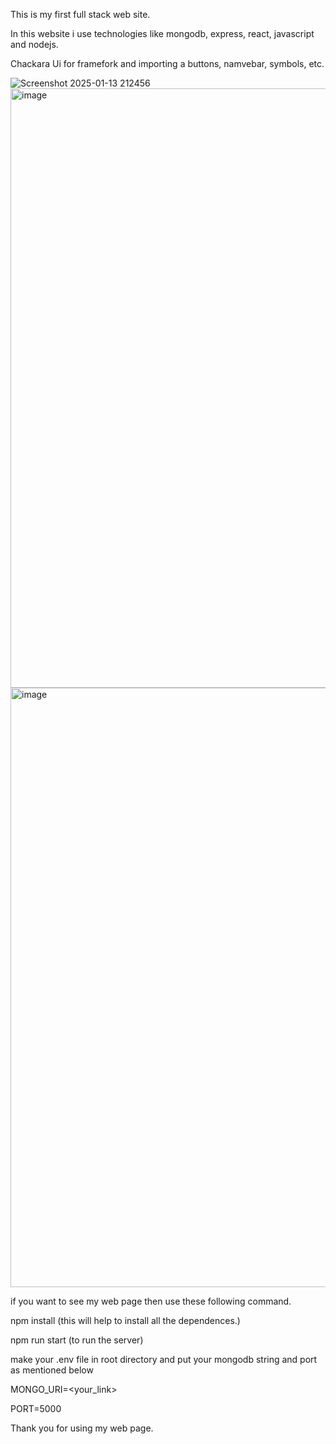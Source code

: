 This is my first full stack web site.

In this website i use technologies like mongodb, express, react, javascript and nodejs.

Chackara Ui for framefork and importing a buttons, namvebar, symbols, etc.

![Screenshot 2025-01-13 212456](https://github.com/user-attachments/assets/1066fd72-d156-4a83-b4f7-daba006fdee2)
<img width="959" alt="image" src="https://github.com/user-attachments/assets/b74a7359-ef89-4fd9-9e51-fc2d95e51994" />
<img width="959" alt="image" src="https://github.com/user-attachments/assets/d065969f-57f6-4a67-9698-4f605b2a7f6b" />

if you want to see my web page then use these following command.

npm install (this will help to install all the dependences.)

npm run start (to run the server)

make your .env file in root directory and put your mongodb string and port as mentioned below

MONGO_URI=<your_link>

PORT=5000


Thank you for using my web page.

